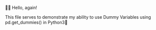 👋🏾 Hello, again!

This file serves to demonstrate my ability to use Dummy Variables using pd.get_dummies() in Python3🐍

